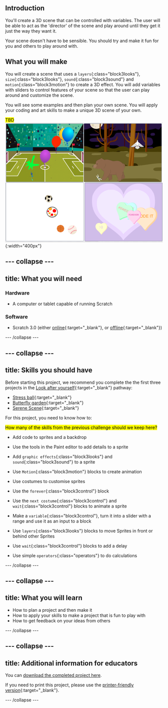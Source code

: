 ## Introduction
You'll create a 3D scene that can be controlled with variables. The user will be able to act as the 'director' of the scene and play around until they get it just the way they want it. 

Your scene doesn't have to be sensible. You should try and make it fun for you and others to play around with. 

## What you will make
You will create a scene that uses a `layers`{:class="block3looks"}, `size`{:class="block3looks"}, `sound`{:class="block3sound"} and `motion`{:class="block3motion"} to create a 3D effect. You will add variables with sliders to control features of your scene so that the user can play around and customize the scene. 

You will see some examples and then plan your own scene. You will apply your coding and art skills to make a unique 3D scene of your own.  

<mark>TBD</mark>
![Collage of completed projects](images/showcase_static.png){:width="400px"}

--- collapse ---
---
title: What you will need
---
### Hardware

+ A computer or tablet capable of running Scratch

### Software

+ Scratch 3.0 (either [online](http://rpf.io/scratchon){:target="_blank"}, or [offline](http://rpf.io/scratchoff){:target="_blank"})

--- /collapse ---

--- collapse ---
---
title: Skills you should have
---
Before starting this project, we recommend you complete the the first three projects in the [Look after yourself](https://projects.raspberrypi.org/en/pathways/look-after-yourself){:target="_blank"} pathway: 
+ [Stress ball](https://learning-admin.raspberrypi.org/en/projects/stress-ball){:target="_blank"}
+ [Butterfly garden](https://learning-admin.raspberrypi.org/en/projects/butterfly-garden){:target="_blank"}
+ [Serene Scene](https://learning-admin.raspberrypi.org/en/projects/serene-scene){:target="_blank"}

For this project, you need to know how to:  

<mark>How many of the skills from the previous challenge should we keep here?</mark>
+ Add code to sprites and a backdrop
+ Use the tools in the Paint editor to add details to a sprite
+ Add `graphic effects`{:class="block3looks"} and `sound`{:class="block3sound"} to a sprite
+ Use `Motion`{:class="block3motion"} blocks to create animation
+ Use costumes to customise sprites
+ Use the `forever`{:class="block3control"} block
+ Use the `next costume`{:class="block3control"} and `wait`{:class="block3control"} blocks to animate a sprite


+ Make a `variable`{:class="block3control"}, turn it into a slider with a range and use it as an input to a block
+ Use `layers`{:class="block3looks"} blocks to move Sprites in front or behind other Sprites
+ Use `wait`{:class="block3control"} blocks to add a delay 
+ Use simple `operators`{:class="operators"} to do calculations

--- /collapse ---

--- collapse ---
---
title: What you will learn
---

+ How to plan a project and then make it
+ How to apply your skills to make a project that is fun to play with
+ How to get feedback on your ideas from others

--- /collapse ---

--- collapse ---
---
title: Additional information for educators
---

You can [download the completed project here](http://rpf.io/p/en/make-a-difference-get).

If you need to print this project, please use the [printer-friendly version](https://projects.raspberrypi.org/en/projects/make-a-difference/print){:target="_blank"}.

--- /collapse ---


